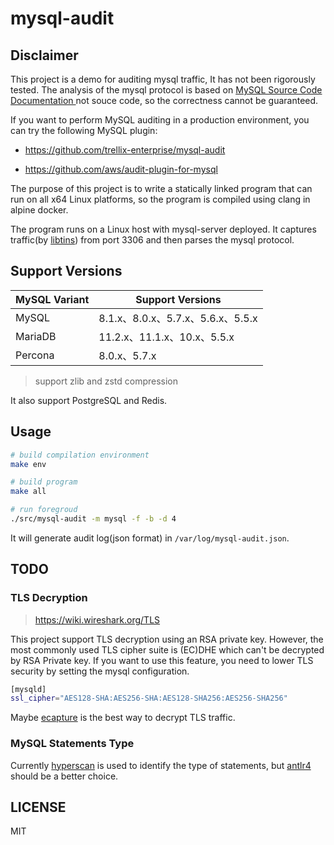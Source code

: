 # mysql-audit

## Disclaimer

This project is a demo for auditing mysql traffic, It has not been rigorously tested.
The analysis of the mysql protocol is based on [MySQL Source Code Documentation
](https://dev.mysql.com/doc/dev/mysql-server/latest/) not souce code, so the correctness cannot be guaranteed.

If you want to perform MySQL auditing in a production environment, you can try the following MySQL plugin:

- https://github.com/trellix-enterprise/mysql-audit

- https://github.com/aws/audit-plugin-for-mysql

The purpose of this project is to write a statically linked program that can run on all x64 Linux platforms, so the program is compiled using clang in alpine docker.

The program runs on a Linux host with mysql-server deployed.
It captures traffic(by [libtins](https://github.com/mfontanini/libtins)) from port 3306 and then parses the mysql protocol.



## Support Versions

| MySQL Variant       | Support Versions  | 
| -------- | --- |
| MySQL     | 8.1.x、8.0.x、5.7.x、5.6.x、5.5.x | 
| MariaDB     | 11.2.x、11.1.x、10.x、5.5.x | 
| Percona | 8.0.x、5.7.x | 

> support zlib and zstd compression

It also support PostgreSQL and Redis.

## Usage

```bash
# build compilation environment
make env

# build program
make all

# run foregroud
./src/mysql-audit -m mysql -f -b -d 4
```

It will generate audit log(json format) in `/var/log/mysql-audit.json`.

## TODO

### TLS Decryption 

> https://wiki.wireshark.org/TLS

This project support TLS decryption using an RSA private key.
However, the most commonly used TLS cipher suite is (EC)DHE which can't be decrypted by RSA Private key.
If you want to use this feature, you need to lower TLS security by setting the mysql configuration.

```bash
[mysqld]
ssl_cipher="AES128-SHA:AES256-SHA:AES128-SHA256:AES256-SHA256"
```

Maybe [ecapture](https://github.com/gojue/ecapture) is the best way to decrypt TLS traffic. 

### MySQL Statements Type

Currently [hyperscan](https://github.com/intel/hyperscan) is used to identify the type of statements, but [antlr4](https://github.com/antlr/antlr4) should be a better choice.


## LICENSE

MIT
